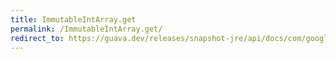 ```yaml
---
title: ImmutableIntArray.get
permalink: /ImmutableIntArray.get/
redirect_to: https://guava.dev/releases/snapshot-jre/api/docs/com/google/common/primitives/ImmutableIntArray.html#get-int-
---
```

